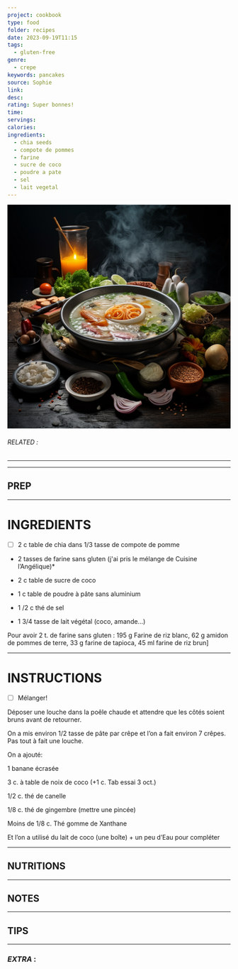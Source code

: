 ```yaml
---
project: cookbook
type: food
folder: recipes
date: 2023-09-19T11:15
tags:
  - gluten-free
genre:
  - crepe
keywords: pancakes
source: Sophie
link: 
desc: 
rating: Super bonnes!
time: 
servings: 
calories: 
ingredients:
  - chia seeds
  - compote de pommes
  - farine
  - sucre de coco
  - poudre a pate
  - sel
  - lait vegetal
---
```


![IMAGE](_default.png)

###### *RELATED* : 
---


---
## PREP



---
# INGREDIENTS

- [ ] 2 c table de chia dans 1/3 tasse de compote de pomme
    
- 2 tasses de farine sans gluten (j'ai pris le mélange de Cuisine l’Angélique)*
    
- 2 c table de sucre de coco
    
- 1 c table de poudre à pâte sans aluminium
    
- 1 /2 c thé de sel
    
- 1 3/4 tasse de lait végétal (coco, amande...)

Pour avoir 2 t. de farine sans gluten : 195 g Farine de riz blanc, 62 g amidon de pommes de terre, 33 g farine de tapioca, 45 ml farine de riz brun]

---
# INSTRUCTIONS

- [ ] Mélanger!

Déposer une louche dans la poêle chaude et attendre que les côtés soient bruns avant de retourner.
  
On a mis environ 1/2 tasse de pâte par crêpe et l’on a fait environ 7 crêpes. Pas tout à fait une louche.
  
On a ajouté:

1 banane écrasée

3 c. à table de noix de coco (+1 c. Tab essai 3 oct.)

1/2 c. thé de canelle

1/8 c. thé de gingembre (mettre une pincée)

Moins de 1/8 c. Thé gomme de Xanthane

Et l’on a utilisé du lait de coco (une boîte) + un peu d’Eau pour compléter

---
## NUTRITIONS



---
## NOTES



---
## TIPS



---
### *EXTRA* :



